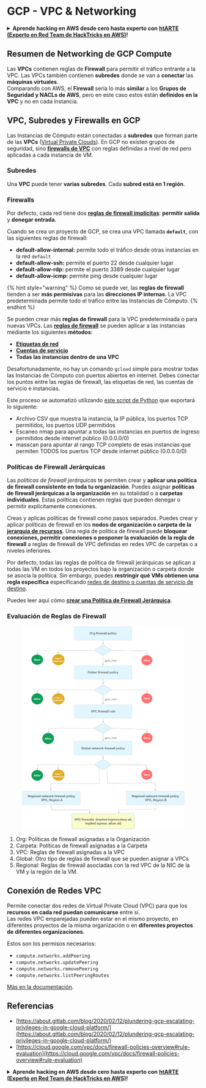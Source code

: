 # GCP - VPC & Networking

<details>

<summary><strong>Aprende hacking en AWS desde cero hasta experto con</strong> <a href="https://training.hacktricks.xyz/courses/arte"><strong>htARTE (Experto en Red Team de HackTricks en AWS)</strong></a><strong>!</strong></summary>

Otras formas de apoyar a HackTricks:

* Si deseas ver tu **empresa anunciada en HackTricks** o **descargar HackTricks en PDF** ¡Consulta los [**PLANES DE SUSCRIPCIÓN**](https://github.com/sponsors/carlospolop)!
* Obtén la [**merchandising oficial de PEASS & HackTricks**](https://peass.creator-spring.com)
* Descubre [**La Familia PEASS**](https://opensea.io/collection/the-peass-family), nuestra colección exclusiva de [**NFTs**](https://opensea.io/collection/the-peass-family)
* **Únete al** 💬 [**grupo de Discord**](https://discord.gg/hRep4RUj7f) o al [**grupo de telegram**](https://t.me/peass) o **síguenos** en **Twitter** 🐦 [**@hacktricks\_live**](https://twitter.com/hacktricks\_live)**.**
* **Comparte tus trucos de hacking enviando PRs a los repositorios de** [**HackTricks**](https://github.com/carlospolop/hacktricks) y [**HackTricks Cloud**](https://github.com/carlospolop/hacktricks-cloud).

</details>

## **Resumen de Networking de GCP Compute**

Las **VPCs** contienen reglas de **Firewall** para permitir el tráfico entrante a la VPC. Las VPCs también contienen **subredes** donde se van a **conectar** las **máquinas virtuales**.\
Comparando con AWS, el **Firewall** sería lo más **similar** a los **Grupos de Seguridad y NACLs de AWS**, pero en este caso estos están **definidos en la VPC** y no en cada instancia.

## **VPC, Subredes y Firewalls en GCP**

Las Instancias de Cómputo están conectadas a **subredes** que forman parte de las **VPCs** ([Virtual Private Clouds](https://cloud.google.com/vpc/docs/vpc)). En GCP no existen grupos de seguridad, sino [**firewalls de VPC**](https://cloud.google.com/vpc/docs/firewalls) con reglas definidas a nivel de red pero aplicadas a cada instancia de VM.

### Subredes

Una **VPC** puede tener **varias subredes**. Cada **subred está en 1 región**.

### Firewalls

Por defecto, cada red tiene dos [**reglas de firewall implícitas**](https://cloud.google.com/vpc/docs/firewalls#default\_firewall\_rules): **permitir salida** y **denegar entrada**.

Cuando se crea un proyecto de GCP, se crea una VPC llamada **`default`**, con las siguientes reglas de firewall:

* **default-allow-internal:** permite todo el tráfico desde otras instancias en la red `default`
* **default-allow-ssh:** permite el puerto 22 desde cualquier lugar
* **default-allow-rdp:** permite el puerto 3389 desde cualquier lugar
* **default-allow-icmp:** permite ping desde cualquier lugar

{% hint style="warning" %}
Como se puede ver, las **reglas de firewall** tienden a ser **más permisivas** para las **direcciones IP internas**. La VPC predeterminada permite todo el tráfico entre las Instancias de Cómputo.
{% endhint %}

Se pueden crear más **reglas de firewall** para la VPC predeterminada o para nuevas VPCs. Las [**reglas de firewall**](https://cloud.google.com/vpc/docs/firewalls) se pueden aplicar a las instancias mediante los siguientes **métodos**:

* [**Etiquetas de red**](https://cloud.google.com/vpc/docs/add-remove-network-tags)
* [**Cuentas de servicio**](https://cloud.google.com/vpc/docs/firewalls#serviceaccounts)
* **Todas las instancias dentro de una VPC**

Desafortunadamente, no hay un comando `gcloud` simple para mostrar todas las Instancias de Cómputo con puertos abiertos en internet. Debes conectar los puntos entre las reglas de firewall, las etiquetas de red, las cuentas de servicio e instancias.

Este proceso se automatizó utilizando [este script de Python](https://gitlab.com/gitlab-com/gl-security/gl-redteam/gcp\_firewall\_enum) que exportará lo siguiente:

* Archivo CSV que muestra la instancia, la IP pública, los puertos TCP permitidos, los puertos UDP permitidos
* Escaneo nmap para apuntar a todas las instancias en puertos de ingreso permitidos desde internet público (0.0.0.0/0)
* masscan para apuntar al rango TCP completo de esas instancias que permiten TODOS los puertos TCP desde internet público (0.0.0.0/0)

### Políticas de Firewall Jerárquicas <a href="#hierarchical-firewall-policies" id="hierarchical-firewall-policies"></a>

Las _políticas de firewall jerárquicas_ te permiten crear y **aplicar una política de firewall consistente en toda tu organización**. Puedes asignar **políticas de firewall jerárquicas a la organización** en su totalidad o a **carpetas individuales**. Estas políticas contienen reglas que pueden denegar o permitir explícitamente conexiones.

Creas y aplicas políticas de firewall como pasos separados. Puedes crear y aplicar políticas de firewall en los **nodos de organización o carpeta de la** [**jerarquía de recursos**](https://cloud.google.com/resource-manager/docs/cloud-platform-resource-hierarchy). Una regla de política de firewall puede **bloquear conexiones, permitir conexiones o posponer la evaluación de la regla de firewall** a reglas de firewall de VPC definidas en redes VPC de carpetas o a niveles inferiores.

Por defecto, todas las reglas de política de firewall jerárquicas se aplican a todas las VM en todos los proyectos bajo la organización o carpeta donde se asocia la política. Sin embargo, puedes **restringir qué VMs obtienen una regla específica** especificando [redes de destino o cuentas de servicio de destino](https://cloud.google.com/vpc/docs/firewall-policies#targets).

Puedes leer aquí cómo [**crear una Política de Firewall Jerárquica**](https://cloud.google.com/vpc/docs/using-firewall-policies#gcloud).

### Evaluación de Reglas de Firewall

<figure><img src="../../../../.gitbook/assets/image (2).png" alt=""><figcaption></figcaption></figure>

1. Org: Políticas de firewall asignadas a la Organización
2. Carpeta: Políticas de firewall asignadas a la Carpeta
3. VPC: Reglas de firewall asignadas a la VPC
4. Global: Otro tipo de reglas de firewall que se pueden asignar a VPCs
5. Regional: Reglas de firewall asociadas con la red VPC de la NIC de la VM y la región de la VM.

## Conexión de Redes VPC

Permite conectar dos redes de Virtual Private Cloud (VPC) para que los **recursos en cada red puedan comunicarse** entre sí.\
Las redes VPC emparejadas pueden estar en el mismo proyecto, en diferentes proyectos de la misma organización o en **diferentes proyectos de diferentes organizaciones**.

Estos son los permisos necesarios:

* `compute.networks.addPeering`
* `compute.networks.updatePeering`
* `compute.networks.removePeering`
* `compute.networks.listPeeringRoutes`

[Más en la documentación](https://cloud.google.com/vpc/docs/vpc-peering).

## Referencias

* [https://about.gitlab.com/blog/2020/02/12/plundering-gcp-escalating-privileges-in-google-cloud-platform/](https://about.gitlab.com/blog/2020/02/12/plundering-gcp-escalating-privileges-in-google-cloud-platform/)
* [https://cloud.google.com/vpc/docs/firewall-policies-overview#rule-evaluation](https://cloud.google.com/vpc/docs/firewall-policies-overview#rule-evaluation)

<details>

<summary><strong>Aprende hacking en AWS desde cero hasta experto con</strong> <a href="https://training.hacktricks.xyz/courses/arte"><strong>htARTE (Experto en Red Team de HackTricks en AWS)</strong></a><strong>!</strong></summary>

Otras formas de apoyar a HackTricks:

* Si deseas ver tu **empresa anunciada en HackTricks** o **descargar HackTricks en PDF** ¡Consulta los [**PLANES DE SUSCRIPCIÓN**](https://github.com/sponsors/carlospolop)!
* Obtén la [**merchandising oficial de PEASS & HackTricks**](https://peass.creator-spring.com)
* Descubre [**La Familia PEASS**](https://opensea.io/collection/the-peass-family), nuestra colección exclusiva de [**NFTs**](https://opensea.io/collection/the-peass-family)
* **Únete al** 💬 [**grupo de Discord**](https://discord.gg/hRep4RUj7f) o al [**grupo de telegram**](https://t.me/peass) o **síguenos** en **Twitter** 🐦 [**@hacktricks\_live**](https://twitter.com/hacktricks\_live)**.**
* **Comparte tus trucos de hacking enviando PRs a los repositorios de** [**HackTricks**](https://github.com/carlospolop/hacktricks) y [**HackTricks Cloud**](https://github.com/carlospolop/hacktricks-cloud).

</details>
